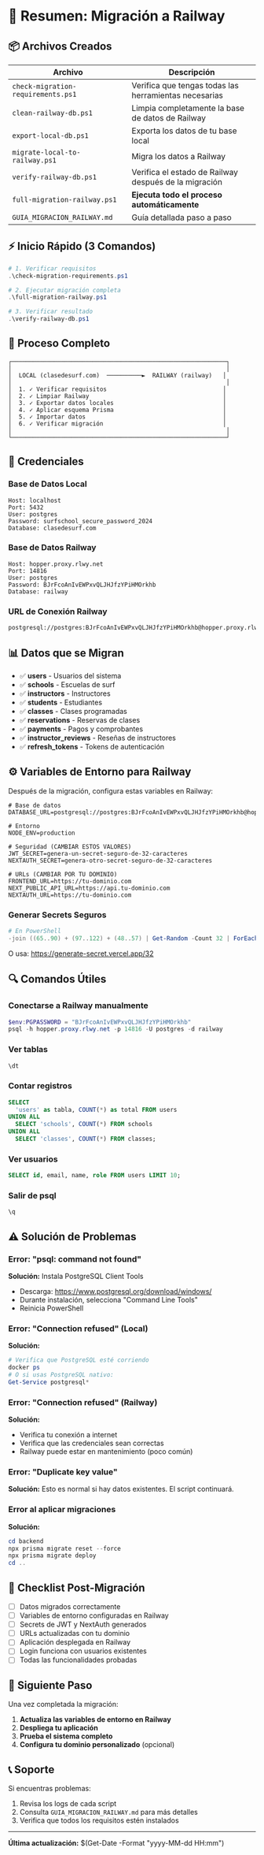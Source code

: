 # 🚀 Resumen: Migración a Railway

## 📦 Archivos Creados

| Archivo | Descripción |
|---------|-------------|
| `check-migration-requirements.ps1` | Verifica que tengas todas las herramientas necesarias |
| `clean-railway-db.ps1` | Limpia completamente la base de datos de Railway |
| `export-local-db.ps1` | Exporta los datos de tu base local |
| `migrate-local-to-railway.ps1` | Migra los datos a Railway |
| `verify-railway-db.ps1` | Verifica el estado de Railway después de la migración |
| `full-migration-railway.ps1` | **Ejecuta todo el proceso automáticamente** |
| `GUIA_MIGRACION_RAILWAY.md` | Guía detallada paso a paso |

## ⚡ Inicio Rápido (3 Comandos)

```powershell
# 1. Verificar requisitos
.\check-migration-requirements.ps1

# 2. Ejecutar migración completa
.\full-migration-railway.ps1

# 3. Verificar resultado
.\verify-railway-db.ps1
```

## 🎯 Proceso Completo

```
┌─────────────────────────────────────────────────────────────┐
│                                                             │
│  LOCAL (clasedesurf.com)  ──────────►  RAILWAY (railway)   │
│                                                             │
│  1. ✓ Verificar requisitos                                 │
│  2. ✓ Limpiar Railway                                      │
│  3. ✓ Exportar datos locales                               │
│  4. ✓ Aplicar esquema Prisma                               │
│  5. ✓ Importar datos                                       │
│  6. ✓ Verificar migración                                  │
│                                                             │
└─────────────────────────────────────────────────────────────┘
```

## 🔧 Credenciales

### Base de Datos Local
```
Host: localhost
Port: 5432
User: postgres
Password: surfschool_secure_password_2024
Database: clasedesurf.com
```

### Base de Datos Railway
```
Host: hopper.proxy.rlwy.net
Port: 14816
User: postgres
Password: BJrFcoAnIvEWPxvQLJHJfzYPiHMOrkhb
Database: railway
```

### URL de Conexión Railway
```
postgresql://postgres:BJrFcoAnIvEWPxvQLJHJfzYPiHMOrkhb@hopper.proxy.rlwy.net:14816/railway
```

## 📊 Datos que se Migran

- ✅ **users** - Usuarios del sistema
- ✅ **schools** - Escuelas de surf
- ✅ **instructors** - Instructores
- ✅ **students** - Estudiantes
- ✅ **classes** - Clases programadas
- ✅ **reservations** - Reservas de clases
- ✅ **payments** - Pagos y comprobantes
- ✅ **instructor_reviews** - Reseñas de instructores
- ✅ **refresh_tokens** - Tokens de autenticación

## ⚙️ Variables de Entorno para Railway

Después de la migración, configura estas variables en Railway:

```env
# Base de datos
DATABASE_URL=postgresql://postgres:BJrFcoAnIvEWPxvQLJHJfzYPiHMOrkhb@hopper.proxy.rlwy.net:14816/railway

# Entorno
NODE_ENV=production

# Seguridad (CAMBIAR ESTOS VALORES)
JWT_SECRET=genera-un-secret-seguro-de-32-caracteres
NEXTAUTH_SECRET=genera-otro-secret-seguro-de-32-caracteres

# URLs (CAMBIAR POR TU DOMINIO)
FRONTEND_URL=https://tu-dominio.com
NEXT_PUBLIC_API_URL=https://api.tu-dominio.com
NEXTAUTH_URL=https://tu-dominio.com
```

### Generar Secrets Seguros

```powershell
# En PowerShell
-join ((65..90) + (97..122) + (48..57) | Get-Random -Count 32 | ForEach-Object {[char]$_})
```

O usa: https://generate-secret.vercel.app/32

## 🔍 Comandos Útiles

### Conectarse a Railway manualmente
```powershell
$env:PGPASSWORD = "BJrFcoAnIvEWPxvQLJHJfzYPiHMOrkhb"
psql -h hopper.proxy.rlwy.net -p 14816 -U postgres -d railway
```

### Ver tablas
```sql
\dt
```

### Contar registros
```sql
SELECT 
  'users' as tabla, COUNT(*) as total FROM users
UNION ALL
  SELECT 'schools', COUNT(*) FROM schools
UNION ALL
  SELECT 'classes', COUNT(*) FROM classes;
```

### Ver usuarios
```sql
SELECT id, email, name, role FROM users LIMIT 10;
```

### Salir de psql
```sql
\q
```

## ⚠️ Solución de Problemas

### Error: "psql: command not found"
**Solución:** Instala PostgreSQL Client Tools
- Descarga: https://www.postgresql.org/download/windows/
- Durante instalación, selecciona "Command Line Tools"
- Reinicia PowerShell

### Error: "Connection refused" (Local)
**Solución:** 
```powershell
# Verifica que PostgreSQL esté corriendo
docker ps
# O si usas PostgreSQL nativo:
Get-Service postgresql*
```

### Error: "Connection refused" (Railway)
**Solución:**
- Verifica tu conexión a internet
- Verifica que las credenciales sean correctas
- Railway puede estar en mantenimiento (poco común)

### Error: "Duplicate key value"
**Solución:** Esto es normal si hay datos existentes. El script continuará.

### Error al aplicar migraciones
**Solución:**
```powershell
cd backend
npx prisma migrate reset --force
npx prisma migrate deploy
cd ..
```

## 📝 Checklist Post-Migración

- [ ] Datos migrados correctamente
- [ ] Variables de entorno configuradas en Railway
- [ ] Secrets de JWT y NextAuth generados
- [ ] URLs actualizadas con tu dominio
- [ ] Aplicación desplegada en Railway
- [ ] Login funciona con usuarios existentes
- [ ] Todas las funcionalidades probadas

## 🎉 Siguiente Paso

Una vez completada la migración:

1. **Actualiza las variables de entorno en Railway**
2. **Despliega tu aplicación**
3. **Prueba el sistema completo**
4. **Configura tu dominio personalizado** (opcional)

## 📞 Soporte

Si encuentras problemas:
1. Revisa los logs de cada script
2. Consulta `GUIA_MIGRACION_RAILWAY.md` para más detalles
3. Verifica que todos los requisitos estén instalados

---

**Última actualización:** $(Get-Date -Format "yyyy-MM-dd HH:mm")
